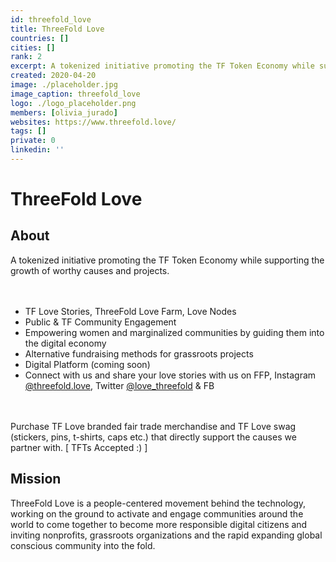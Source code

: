 ```yaml
---
id: threefold_love
title: ThreeFold Love
countries: []
cities: []
rank: 2
excerpt: A tokenized initiative promoting the TF Token Economy while supporting the growth of worthy causes and projects.
created: 2020-04-20
image: ./placeholder.jpg
image_caption: threefold_love
logo: ./logo_placeholder.png
members: [olivia_jurado]
websites: https://www.threefold.love/
tags: []
private: 0
linkedin: ''
---
```


# ThreeFold Love

## About

A tokenized initiative promoting the TF Token Economy while supporting the growth of worthy causes and projects.  
<br/>
<br/>

- TF Love Stories, ThreeFold Love Farm, Love Nodes
- Public & TF Community Engagement 
- Empowering women and marginalized communities by guiding them into the digital economy
- Alternative fundraising methods for grassroots projects
- Digital Platform (coming soon)
- Connect with us and share your love stories with us on FFP, Instagram [@threefold.love](https://www.instagram.com/threefold.love/), Twitter [@love_threefold](https://twitter.com/love_threefold) & FB
<br/>
<br/>
Purchase TF Love branded fair trade merchandise and TF Love swag (stickers, pins, t-shirts, caps etc.) that directly support the causes we partner with. [ TFTs Accepted :) ]

## Mission

ThreeFold Love is a people-centered movement behind the technology, working on the ground to activate and engage communities around the world to come together to become more responsible digital citizens and inviting nonprofits, grassroots organizations and the rapid expanding global conscious community into the fold.

<!-- ## Impact

## Powered by ThreeFold

## Join saving our planet!

## Support this project

## TFGrid Solution

### Roadmap

 -->

